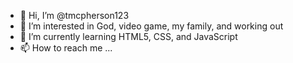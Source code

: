 - 👋 Hi, I’m @tmcpherson123
- 👀 I’m interested in God, video game, my family, and working out
- 🌱 I’m currently learning HTML5, CSS, and JavaScript
- 📫 How to reach me ...

<!---
tmcpherson123/tmcpherson123 is a ✨ special ✨ repository because its `README.md` (this file) appears on your GitHub profile.
You can click the Preview link to take a look at your changes.
--->
